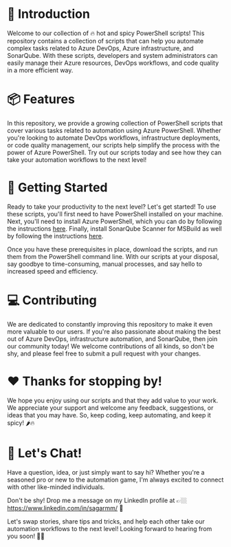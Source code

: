 # 🚀 Introduction

Welcome to our collection of 🔥 hot and spicy PowerShell scripts! This repository contains a collection of scripts that can help you automate complex tasks related to Azure DevOps, Azure infrastructure, and SonarQube. With these scripts, developers and system administrators can easily manage their Azure resources, DevOps workflows, and code quality in a more efficient way.

# 📦 Features

In this repository, we provide a growing collection of PowerShell scripts that cover various tasks related to automation using Azure PowerShell.
Whether you're looking to automate DevOps workflows, infrastructure deployments, or code quality management, our scripts help simplify the process with the power of Azure PowerShell.
Try out our scripts today and see how they can take your automation workflows to the next level!

# 🚀 Getting Started

Ready to take your productivity to the next level? Let's get started! To use these scripts, you'll first need to have PowerShell installed on your machine. Next, you'll need to install Azure PowerShell, which you can do by following the instructions [here](https://docs.microsoft.com/en-us/powershell/azure/install-az-ps). Finally, install SonarQube Scanner for MSBuild as well by following the instructions [here](https://docs.sonarqube.org/latest/analysis/scan/sonarscanner-for-msbuild/).

Once you have these prerequisites in place, download the scripts, and run them from the PowerShell command line. With our scripts at your disposal, say goodbye to time-consuming, manual processes, and say hello to increased speed and efficiency.

# 💻 Contributing

We are dedicated to constantly improving this repository to make it even more valuable to our users. If you're also passionate about making the best out of Azure DevOps, infrastructure automation, and SonarQube, then join our community today! We welcome contributions of all kinds, so don't be shy, and please feel free to submit a pull request with your changes.


# ❤️ Thanks for stopping by!

We hope you enjoy using our scripts and that they add value to your work. We appreciate your support and welcome any feedback, suggestions, or ideas that you may have. So, keep coding, keep automating, and keep it spicy! 🌶️🔥

# 📧 Let's Chat!

Have a question, idea, or just simply want to say hi? Whether you're a seasoned pro or new to the automation game, I'm always excited to connect with other like-minded individuals.

Don't be shy! Drop me a message on my LinkedIn profile at 👉🏼 https://www.linkedin.com/in/sagarmm/ 🔗

Let's swap stories, share tips and tricks, and help each other take our automation workflows to the next level! Looking forward to hearing from you soon! 🤖✨
